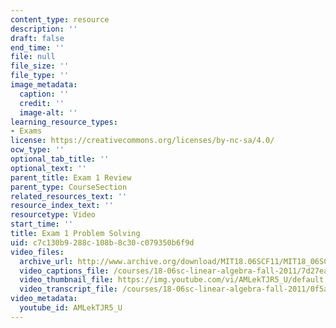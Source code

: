 ```yaml
---
content_type: resource
description: ''
draft: false
end_time: ''
file: null
file_size: ''
file_type: ''
image_metadata:
  caption: ''
  credit: ''
  image-alt: ''
learning_resource_types:
- Exams
license: https://creativecommons.org/licenses/by-nc-sa/4.0/
ocw_type: ''
optional_tab_title: ''
optional_text: ''
parent_title: Exam 1 Review
parent_type: CourseSection
related_resources_text: ''
resource_index_text: ''
resourcetype: Video
start_time: ''
title: Exam 1 Problem Solving
uid: c7c130b9-288c-108b-8c30-c079350b6f9d
video_files:
  archive_url: http://www.archive.org/download/MIT18.06SCF11/MIT18_06SC_110714_N1_300k.mp4
  video_captions_file: /courses/18-06sc-linear-algebra-fall-2011/7d27ea066c115df5bbbf4029fa8aeb26_AMLekTJR5_U.vtt
  video_thumbnail_file: https://img.youtube.com/vi/AMLekTJR5_U/default.jpg
  video_transcript_file: /courses/18-06sc-linear-algebra-fall-2011/0f5a0643c2eaa5667603aa39ec807f70_AMLekTJR5_U.pdf
video_metadata:
  youtube_id: AMLekTJR5_U
---
```

